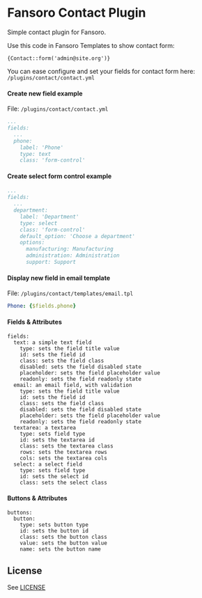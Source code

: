 # Fansoro Contact Plugin
Simple contact plugin for Fansoro.

Use this code in Fansoro Templates to show contact form:
```smarty
{Contact::form('admin@site.org')}
```

You can ease configure and set your fields for contact form here: `/plugins/contact/contact.yml`  

#### Create new field example
File: `/plugins/contact/contact.yml`  
```yml
...
fields:
  ...
  phone:
    label: 'Phone'
    type: text
    class: 'form-control'
```

#### Create select form control example
```yml
...
fields:
  ...
  department:
    label: 'Department'
    type: select
    class: 'form-control'
    default_option: 'Choose a department'
    options:
      manufacturing: Manufacturing
      administration: Administration
      support: Support
```

#### Display new field in email template
File: `/plugins/contact/templates/email.tpl`  
```yml
Phone: {$fields.phone}
```

#### Fields & Attributes
```
fields:
  text: a simple text field
    type: sets the field title value
	id: sets the field id
	class: sets the field class
	disabled: sets the field disabled state
	placeholder: sets the field placeholder value
	readonly: sets the field readonly state  
  email: an email field, with validation
    type: sets the field title value
    id: sets the field id
    class: sets the field class
    disabled: sets the field disabled state
    placeholder: sets the field placeholder value
    readonly: sets the field readonly state
  textarea: a textarea
    type: sets field type
    id: sets the textarea id
    class: sets the textarea class
    rows: sets the textarea rows
    cols: sets the textarea cols
  select: a select field
    type: sets field type
    id: sets the select id
    class: sets the select class
```

#### Buttons & Attributes
```
buttons:
  button:
    type: sets button type
    id: sets the button id
    class: sets the button class
    value: sets the button value
    name: sets the button name
```

## License
See [LICENSE](https://github.com/fansoro/fansoro-plugin-contact/blob/master/LICENSE)
